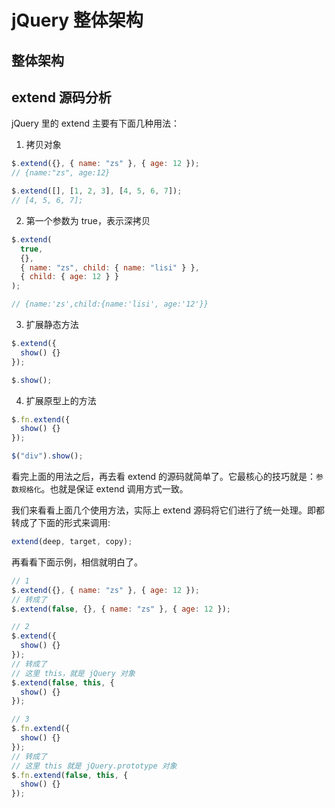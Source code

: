 # jQuery 整体架构

## 整体架构

## extend 源码分析

jQuery 里的 extend 主要有下面几种用法：

1. 拷贝对象

```js
$.extend({}, { name: "zs" }, { age: 12 });
// {name:"zs", age:12}

$.extend([], [1, 2, 3], [4, 5, 6, 7]);
// [4, 5, 6, 7];
```

2. 第一个参数为 true，表示深拷贝

```js
$.extend(
  true,
  {},
  { name: "zs", child: { name: "lisi" } },
  { child: { age: 12 } }
);

// {name:'zs',child:{name:'lisi', age:'12'}}
```

3. 扩展静态方法

```js
$.extend({
  show() {}
});

$.show();
```

4. 扩展原型上的方法

```js
$.fn.extend({
  show() {}
});

$("div").show();
```

看完上面的用法之后，再去看 extend 的源码就简单了。它最核心的技巧就是：`参数规格化`。也就是保证 extend 调用方式一致。

我们来看看上面几个使用方法，实际上 extend 源码将它们进行了统一处理。即都转成了下面的形式来调用:

```js
extend(deep, target, copy);
```

再看看下面示例，相信就明白了。

```js
// 1
$.extend({}, { name: "zs" }, { age: 12 });
// 转成了
$.extend(false, {}, { name: "zs" }, { age: 12 });

// 2
$.extend({
  show() {}
});
// 转成了
// 这里 this，就是 jQuery 对象
$.extend(false, this, {
  show() {}
});

// 3
$.fn.extend({
  show() {}
});
// 转成了
// 这里 this 就是 jQuery.prototype 对象
$.fn.extend(false, this, {
  show() {}
});
```
